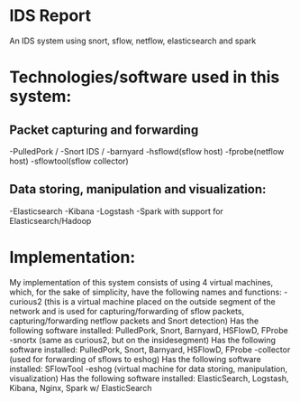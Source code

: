 # IDS Report
An IDS system using snort, sflow, netflow, elasticsearch and spark

# Technologies/software used in this system:
## Packet capturing and forwarding
-PulledPork /
-Snort IDS /
-barnyard
-hsflowd(sflow host)
-fprobe(netflow host)
-sflowtool(sflow collector)

## Data storing, manipulation and visualization:
-Elasticsearch
-Kibana
-Logstash
-Spark with support for Elasticsearch/Hadoop


# Implementation:
My implementation of this system consists of using 4 virtual machines, which, for the sake of simplicity, have the following names and functions:
-curious2 (this is a virtual machine placed on the outside segment of the network and is used for capturing/forwarding of sflow packets, capturing/forwarding netflow packets and Snort detection)
Has the following software installed:
PulledPork, Snort, Barnyard, HSFlowD, FProbe
-snortx (same as curious2, but on the insidesegment)
Has the following software installed:
PulledPork, Snort, Barnyard, HSFlowD, FProbe
-collector (used for forwarding of sflows to eshog)
Has the following software installed:
SFlowTool
-eshog (virtual machine for data storing, manipulation, visualization)
Has the following software installed:
ElasticSearch, Logstash, Kibana, Nginx, Spark w/ ElasticSearch


